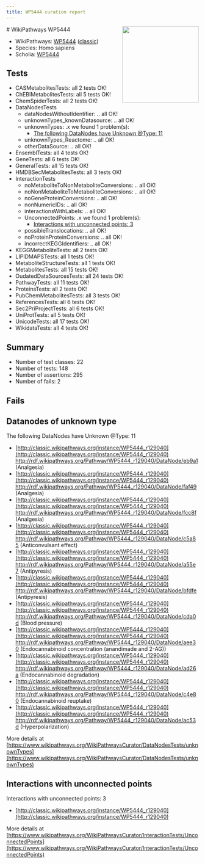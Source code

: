 ```yaml
---
title: WP5444 curation report
---
```


<img style="float: right; width: 200px" src="https://upload.wikimedia.org/wikipedia/commons/thumb/8/83/Wplogo_with_text_500.png/640px-Wplogo_with_text_500.png" />
# WikiPathways WP5444

* WikiPathways: [WP5444](https://wikipathways.org/pathways/WP5444) ([classic](https://classic.wikipathways.org/instance/WP5444))
* Species: Homo sapiens
* Scholia: [WP5444](https://scholia.toolforge.org/wikipathways/WP5444)
## Tests
* CASMetabolitesTests: all 2 tests OK!
* ChEBIMetabolitesTests: all 5 tests OK!
* ChemSpiderTests: all 2 tests OK!
* DataNodesTests
    * dataNodesWithoutIdentifier: .. all OK!
    * unknownTypes_knownDatasource: .. all OK!
    * unknownTypes: .x we found 1 problem(s):
        * [The following DataNodes have Unknown @Type: 11](#ef950832)
    * unknownTypes_Reactome: .. all OK!
    * otherDataSource: .. all OK!
* EnsemblTests: all 4 tests OK!
* GeneTests: all 6 tests OK!
* GeneralTests: all 15 tests OK!
* HMDBSecMetabolitesTests: all 3 tests OK!
* InteractionTests
    * noMetaboliteToNonMetaboliteConversions: .. all OK!
    * noNonMetaboliteToMetaboliteConversions: .. all OK!
    * noGeneProteinConversions: .. all OK!
    * nonNumericIDs: .. all OK!
    * interactionsWithLabels: .. all OK!
    * UnconnectedPoints: .x we found 1 problem(s):
        * [Interactions with unconnected points: 3](#35a61adb)
    * possibleTranslocations: .. all OK!
    * noProteinProteinConversions: .. all OK!
    * incorrectKEGGIdentifiers: .. all OK!
* KEGGMetaboliteTests: all 2 tests OK!
* LIPIDMAPSTests: all 1 tests OK!
* MetaboliteStructureTests: all 1 tests OK!
* MetabolitesTests: all 15 tests OK!
* OudatedDataSourcesTests: all 24 tests OK!
* PathwayTests: all 11 tests OK!
* ProteinsTests: all 2 tests OK!
* PubChemMetabolitesTests: all 3 tests OK!
* ReferencesTests: all 6 tests OK!
* Sec2PriProjectTests: all 6 tests OK!
* UniProtTests: all 5 tests OK!
* UnicodeTests: all 17 tests OK!
* WikidataTests: all 4 tests OK!


## Summary

* Number of test classes: 22
* Number of tests: 148
* Number of assertions: 295
* Number of fails: 2

## Fails

<a name="ef950832" />

## Datanodes of unknown type

The following DataNodes have Unknown @Type: 11

* [http://classic.wikipathways.org/instance/WP5444_r129040](http://classic.wikipathways.org/instance/WP5444_r129040) http://rdf.wikipathways.org/Pathway/WP5444_r129040/DataNode/eb9a1 (Analgesia)
* [http://classic.wikipathways.org/instance/WP5444_r129040](http://classic.wikipathways.org/instance/WP5444_r129040) http://rdf.wikipathways.org/Pathway/WP5444_r129040/DataNode/faf49 (Analgesia)
* [http://classic.wikipathways.org/instance/WP5444_r129040](http://classic.wikipathways.org/instance/WP5444_r129040) http://rdf.wikipathways.org/Pathway/WP5444_r129040/DataNode/fcc8f (Analgesia)
* [http://classic.wikipathways.org/instance/WP5444_r129040](http://classic.wikipathways.org/instance/WP5444_r129040) http://rdf.wikipathways.org/Pathway/WP5444_r129040/DataNode/c5a85 (Anticonvulsant effect)
* [http://classic.wikipathways.org/instance/WP5444_r129040](http://classic.wikipathways.org/instance/WP5444_r129040) http://rdf.wikipathways.org/Pathway/WP5444_r129040/DataNode/a55e7 (Antipyresis)
* [http://classic.wikipathways.org/instance/WP5444_r129040](http://classic.wikipathways.org/instance/WP5444_r129040) http://rdf.wikipathways.org/Pathway/WP5444_r129040/DataNode/bfdfe (Antipyresis)
* [http://classic.wikipathways.org/instance/WP5444_r129040](http://classic.wikipathways.org/instance/WP5444_r129040) http://rdf.wikipathways.org/Pathway/WP5444_r129040/DataNode/cda0d (Blood pressure)
* [http://classic.wikipathways.org/instance/WP5444_r129040](http://classic.wikipathways.org/instance/WP5444_r129040) http://rdf.wikipathways.org/Pathway/WP5444_r129040/DataNode/aee30 (Endocannabinoid
concentration
(anandimade and 2-AG))
* [http://classic.wikipathways.org/instance/WP5444_r129040](http://classic.wikipathways.org/instance/WP5444_r129040) http://rdf.wikipathways.org/Pathway/WP5444_r129040/DataNode/ad26a (Endocannabinoid
degradation)
* [http://classic.wikipathways.org/instance/WP5444_r129040](http://classic.wikipathways.org/instance/WP5444_r129040) http://rdf.wikipathways.org/Pathway/WP5444_r129040/DataNode/c4e80 (Endocannabinoid
reuptake)
* [http://classic.wikipathways.org/instance/WP5444_r129040](http://classic.wikipathways.org/instance/WP5444_r129040) http://rdf.wikipathways.org/Pathway/WP5444_r129040/DataNode/ac53d (Hyperpolarization)


More details at [https://www.wikipathways.org/WikiPathwaysCurator/DataNodesTests/unknownTypes](https://www.wikipathways.org/WikiPathwaysCurator/DataNodesTests/unknownTypes)

<a name="35a61adb" />

## Interactions with unconnected points

Interactions with unconnected points: 3

* [http://classic.wikipathways.org/instance/WP5444_r129040](http://classic.wikipathways.org/instance/WP5444_r129040)


More details at [https://www.wikipathways.org/WikiPathwaysCurator/InteractionTests/UnconnectedPoints](https://www.wikipathways.org/WikiPathwaysCurator/InteractionTests/UnconnectedPoints)

